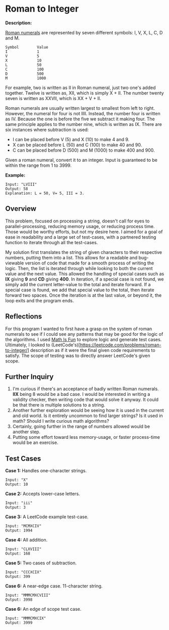 # Roman to Integer

**Description:**

[Roman numerals](https://en.wikipedia.org/wiki/Roman_numerals) are represented by seven different symbols: I, V, X, L, C, D and M.

```
Symbol        Value
I             1
V             5
X             10
L             50
C             100
D             500
M             1000
```

For example, two is written as II in Roman numeral, just two one's added together. Twelve is written as, XII, which is simply X + II. The number twenty seven is written as XXVII, which is XX + V + II.

Roman numerals are usually written largest to smallest from left to right. However, the numeral for four is not IIII. Instead, the number four is written as IV. Because the one is before the five we subtract it making four. The same principle applies to the number nine, which is written as IX. There are six instances where subtraction is used:

- I can be placed before V (5) and X (10) to make 4 and 9.
- X can be placed before L (50) and C (100) to make 40 and 90.
- C can be placed before D (500) and M (1000) to make 400 and 900.

Given a roman numeral, convert it to an integer. Input is guaranteed to be within the range from 1 to 3999.

**Example:**
```
Input: "LVIII"
Output: 58
Explanation: L = 50, V= 5, III = 3.
```

## Overview

This problem, focused on processing a string, doesn't call for eyes to parallel-processing, reducing memory usage, or reducing process time. Those would be worthy efforts, but not my desire here. I aimed for a goal of ease in readability and a large set of test-cases, with a partnered testing function to iterate through all the test-cases.

My solution first translates the string of given characters to their respective numbers, putting them into a list. This allows for a readable and bug-viewable version of code that made for a smooth process of writing the logic. Then, the list is iterated through while looking to both the current value and the next value. This allowed the handling of special cases such as **IX** giving  **9** and **CD** giving **400**. In iteration, if a special case is not found, we simply add the current letter-value to the total and iterate forward. If a special case is found, we add that special value to the total, then iterate forward two spaces. Once the iteration is at the last value, or beyond it, the loop exits and the program ends.

## Reflections

For this program I wanted to first have a grasp on the system of roman numerals to see if I could see any patterns that may be good for the logic of the algorithms. I used [Math Is Fun](https://www.mathsisfun.com/roman-numerals.html) to explore logic and generate test cases. Ultimately, I looked to (LeetCode's)[https://leetcode.com/problems/roman-to-integer/] description as if it were the final given code requirements to satisfy. The scope of testing was to directly answer LeetCode's given scope.

## Further Inquiry

1. I'm curious if there's an acceptance of badly written Roman numerals. **IIX** being 8 would be a bad case. I would be interested in writing a validity checker, then writing code that would solve it anyway. It could be that there is multiple solutions to a string.
2. Another further exploration would be seeing how it is used in the current and old world. Is it entirely uncommon to find larger strings? Is it used in math? Should I write curious math algorithms?
3. Certainly, going further in the range of numbers allowed would be another step.
4. Putting some effort toward less memory-usage, or faster process-time would be an exercise.

## Test Cases

**Case 1:** Handles one-character strings.
```
Input: "X"
Output: 10
```

**Case 2:** Accepts lower-case letters.
```
Input: "iii"
Output: 3
```

**Case 3:** A LeetCode example test-case.
```
Input: "MCMXCIV"
Output: 1994
```

**Case 4:** All addition.
```
Input: "CLXVIII"
Output: 168
```

**Case 5:** Two cases of subtraction.
```
Input: "CCCXCIX"
Output: 399
```

**Case 6:** A near-edge case. 11-character string.
```
Input: "MMMCMXCVIII"
Output: 3998
```

**Case 6:** An edge of scope test case.
```
Input: "MMMCMXCIX"
Output: 3999
```
